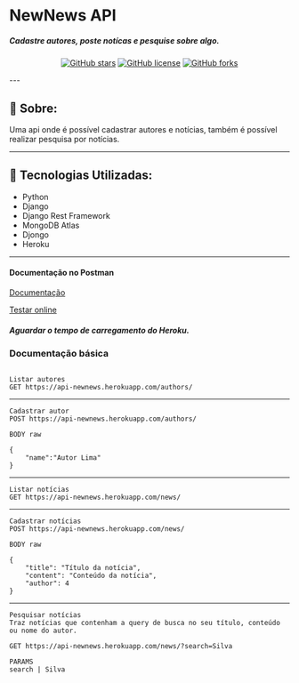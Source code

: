 # NewNews API
##### Cadastre autores, poste notícas e pesquise sobre algo.

<div align="center">

[![GitHub stars](https://img.shields.io/github/stars/MartinsMessias/NewNews-django-rest-api-mongodb)](https://github.com/MartinsMessias/NewNews-django-rest-api-mongodb)<space> <space>[![GitHub license](https://img.shields.io/github/license/MartinsMessias/NewNews-django-rest-api-mongodb)](https://github.com/MartinsMessias/NewNews-django-rest-api-mongodb/blob/master/LICENSE)<space> <space>[![GitHub forks](https://img.shields.io/github/forks/MartinsMessias/NewNews-django-rest-api-mongodb)](https://github.com/MartinsMessias/NewNews-django-rest-api-mongodb/)

</div>
---

## 📖 Sobre:

Uma api onde é possível cadastrar autores e notícias, também é possível realizar pesquisa por notícias.

--- 

## 🚀 Tecnologias Utilizadas:

- Python
- Django
- Django Rest Framework
- MongoDB Atlas
- Djongo
- Heroku
--- 

#### Documentação no Postman
[Documentação](https://documenter.getpostman.com/view/12776670/TVKD2xL3)

[Testar online](https://api-newnews.herokuapp.com/)
##### *Aguardar o tempo de carregamento do Heroku.*

### Documentação básica

```

Listar autores
GET https://api-newnews.herokuapp.com/authors/
```
---------------------------------------------
```
Cadastrar autor
POST https://api-newnews.herokuapp.com/authors/

BODY raw

{
    "name":"Autor Lima"
}

```
---------------------------------------------
```
Listar notícias
GET https://api-newnews.herokuapp.com/news/
```
---------------------------------------------
```
Cadastrar notícias
POST https://api-newnews.herokuapp.com/news/

BODY raw

{
    "title": "Título da notícia",
    "content": "Conteúdo da notícia",
    "author": 4
}

```
---------------------------------------------
```
Pesquisar notícias
Traz notícias que contenham a query de busca no seu título, conteúdo ou nome do autor.

GET https://api-newnews.herokuapp.com/news/?search=Silva

PARAMS
search | Silva
```
